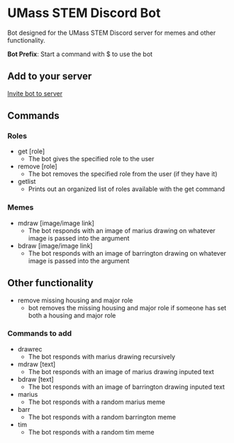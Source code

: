 # UMass STEM Discord Bot

Bot designed for the UMass STEM Discord server for memes and other functionality.

**Bot Prefix**: Start a command with $ to use the bot

## Add to your server

[Invite bot to server](https://discordapp.com/api/oauth2/authorize?client_id=552254598279069708&permissions=1342179392&scope=bot)

## Commands
### Roles
- get [role]
  - The bot gives the specified role to the user
- remove [role]
  - The bot removes the specified role from the user (if they have it)
- getlist
  - Prints out an organized list of roles available with the get command
  
 ### Memes
- mdraw [image/image link]
  - The bot responds with an image of marius drawing on whatever image is passed into the argument
- bdraw [image/image link]
  - The bot responds with an image of barrington drawing on whatever image is passed into the argument
  
## Other functionality
- remove missing housing and major role
  - bot removes the missing housing and major role if someone has set both a housing and major role

### Commands to add
- drawrec
  - The bot responds with marius drawing recursively
- mdraw [text]
  - The bot responds with an image of marius drawing inputed text
- bdraw [text]
  - The bot responds with an image of barrington drawing inputed text
- marius
  - The bot responds with a random marius meme
- barr
  - The bot responds with a random barrington meme
- tim
  - The bot responds with a random tim meme



